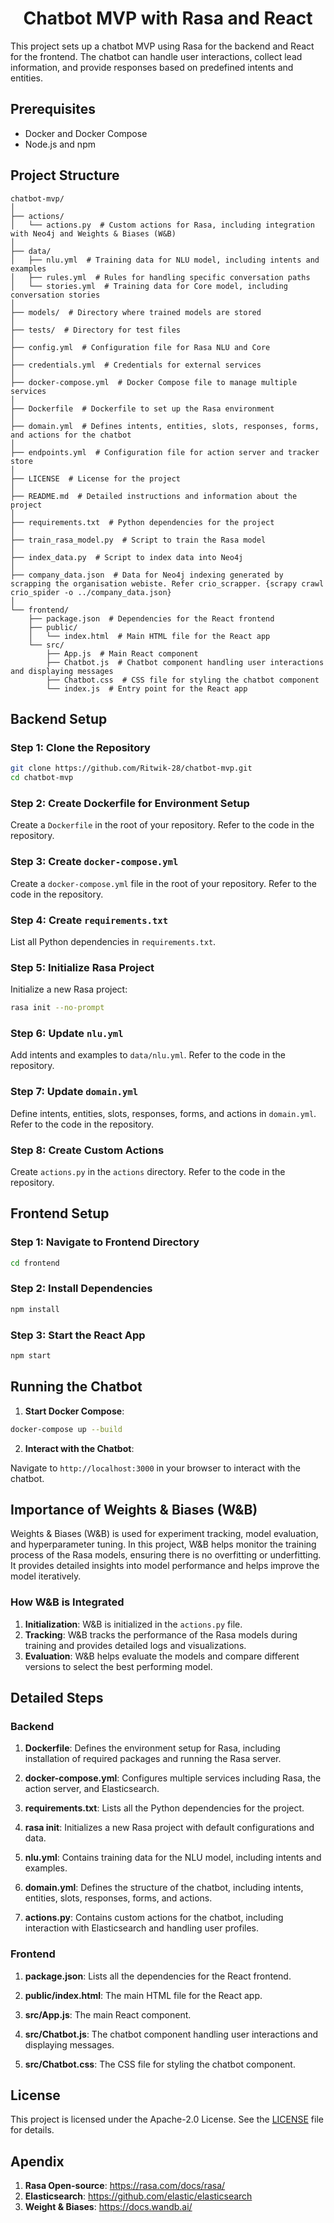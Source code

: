 <h1 align="center">Chatbot MVP with Rasa and React</h1>

<p align="justified">This project sets up a chatbot MVP using Rasa for the backend and React for the frontend. The chatbot can handle user interactions, collect lead information, and provide responses based on predefined intents and entities.</p>

## Prerequisites

- Docker and Docker Compose
- Node.js and npm

## Project Structure

```
chatbot-mvp/
│
├── actions/
│   └── actions.py  # Custom actions for Rasa, including integration with Neo4j and Weights & Biases (W&B)
│
├── data/
│   ├── nlu.yml  # Training data for NLU model, including intents and examples
│   ├── rules.yml  # Rules for handling specific conversation paths
│   └── stories.yml  # Training data for Core model, including conversation stories
│
├── models/  # Directory where trained models are stored
│
├── tests/  # Directory for test files
│
├── config.yml  # Configuration file for Rasa NLU and Core
│
├── credentials.yml  # Credentials for external services
│
├── docker-compose.yml  # Docker Compose file to manage multiple services
│
├── Dockerfile  # Dockerfile to set up the Rasa environment
│
├── domain.yml  # Defines intents, entities, slots, responses, forms, and actions for the chatbot
│
├── endpoints.yml  # Configuration file for action server and tracker store
│
├── LICENSE  # License for the project
│
├── README.md  # Detailed instructions and information about the project
│
├── requirements.txt  # Python dependencies for the project
│
├── train_rasa_model.py  # Script to train the Rasa model
│
├── index_data.py  # Script to index data into Neo4j
│
├── company_data.json  # Data for Neo4j indexing generated by scrapping the organisation webiste. Refer crio_scrapper. {scrapy crawl crio_spider -o ../company_data.json}
│
└── frontend/
    ├── package.json  # Dependencies for the React frontend
    ├── public/
    │   └── index.html  # Main HTML file for the React app
    └── src/
        ├── App.js  # Main React component
        ├── Chatbot.js  # Chatbot component handling user interactions and displaying messages
        ├── Chatbot.css  # CSS file for styling the chatbot component
        └── index.js  # Entry point for the React app
```

## Backend Setup

### Step 1: Clone the Repository

```bash
git clone https://github.com/Ritwik-28/chatbot-mvp.git
cd chatbot-mvp
```

### Step 2: Create Dockerfile for Environment Setup

Create a `Dockerfile` in the root of your repository. Refer to the code in the repository.

### Step 3: Create `docker-compose.yml`

Create a `docker-compose.yml` file in the root of your repository. Refer to the code in the repository.

### Step 4: Create `requirements.txt`

List all Python dependencies in `requirements.txt`.

### Step 5: Initialize Rasa Project

Initialize a new Rasa project:

```bash
rasa init --no-prompt
```

### Step 6: Update `nlu.yml`

Add intents and examples to `data/nlu.yml`. Refer to the code in the repository.

### Step 7: Update `domain.yml`

Define intents, entities, slots, responses, forms, and actions in `domain.yml`. Refer to the code in the repository.

### Step 8: Create Custom Actions

Create `actions.py` in the `actions` directory. Refer to the code in the repository.

## Frontend Setup

### Step 1: Navigate to Frontend Directory

```bash
cd frontend
```

### Step 2: Install Dependencies

```bash
npm install
```

### Step 3: Start the React App

```bash
npm start
```

## Running the Chatbot

1. **Start Docker Compose**:

```bash
docker-compose up --build
```

2. **Interact with the Chatbot**:

Navigate to `http://localhost:3000` in your browser to interact with the chatbot.

## Importance of Weights & Biases (W&B)

Weights & Biases (W&B) is used for experiment tracking, model evaluation, and hyperparameter tuning. In this project, W&B helps monitor the training process of the Rasa models, ensuring there is no overfitting or underfitting. It provides detailed insights into model performance and helps improve the model iteratively.

### How W&B is Integrated

1. **Initialization**: W&B is initialized in the `actions.py` file.
2. **Tracking**: W&B tracks the performance of the Rasa models during training and provides detailed logs and visualizations.
3. **Evaluation**: W&B helps evaluate the models and compare different versions to select the best performing model.

## Detailed Steps

### Backend

1. **Dockerfile**: Defines the environment setup for Rasa, including installation of required packages and running the Rasa server.

2. **docker-compose.yml**: Configures multiple services including Rasa, the action server, and Elasticsearch.

3. **requirements.txt**: Lists all the Python dependencies for the project.

4. **rasa init**: Initializes a new Rasa project with default configurations and data.

5. **nlu.yml**: Contains training data for the NLU model, including intents and examples.

6. **domain.yml**: Defines the structure of the chatbot, including intents, entities, slots, responses, forms, and actions.

7. **actions.py**: Contains custom actions for the chatbot, including interaction with Elasticsearch and handling user profiles.

### Frontend

1. **package.json**: Lists all the dependencies for the React frontend.

2. **public/index.html**: The main HTML file for the React app.

3. **src/App.js**: The main React component.

4. **src/Chatbot.js**: The chatbot component handling user interactions and displaying messages.

5. **src/Chatbot.css**: The CSS file for styling the chatbot component.

## License

This project is licensed under the Apache-2.0 License. See the [LICENSE](LICENSE) file for details.

## Apendix

1. **Rasa Open-source**: https://rasa.com/docs/rasa/
2. **Elasticsearch**: https://github.com/elastic/elasticsearch
3. **Weight & Biases**: https://docs.wandb.ai/

